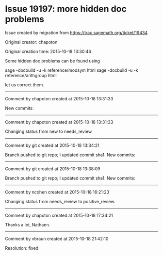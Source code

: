# Issue 19197: more hidden doc problems

Issue created by migration from https://trac.sagemath.org/ticket/19434

Original creator: chapoton

Original creation time: 2015-10-18 13:30:46

Some hidden doc problems can be found using

sage -docbuild -u -k reference/modsym html
sage -docbuild -u -k reference/arithgroup html

let us correct them.


---

Comment by chapoton created at 2015-10-18 13:31:33

New commits:


---

Comment by chapoton created at 2015-10-18 13:31:33

Changing status from new to needs_review.


---

Comment by git created at 2015-10-18 13:34:21

Branch pushed to git repo; I updated commit sha1. New commits:


---

Comment by git created at 2015-10-18 13:38:09

Branch pushed to git repo; I updated commit sha1. New commits:


---

Comment by ncohen created at 2015-10-18 16:21:23

Changing status from needs_review to positive_review.


---

Comment by chapoton created at 2015-10-18 17:34:21

Thanks a lot, Nathann.


---

Comment by vbraun created at 2015-10-18 21:42:10

Resolution: fixed
